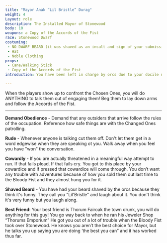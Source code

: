 ```yaml
---
title: "Mayor Anak “Lil Bristle” Durag"
weight: 4
Layout: role
description: The Installed Mayor of Stonewood
body: 10
weapons: a Copy of the Accords of the Fist
race: Stonewood Dwarf
costuming: 
 - NO DWARF BEARD (it was shaved as an insult and sign of your submission)
 - Hat
 - Noble Clothing
props: 
 - Cane/Walking Stick
 - Copy of the Accords of the Fist
introduction: You have been left in charge by orcs due to your docile nature and your lack of drive. You work to ensure that the populace complies with the Accords of the Fist and work with the orcs take care of any problems. This arrangement has worked out pretty well for you, leading to you having a very nice home outside of town and a position of power that you never would have had under more normal circumstances.

---
```


When the players show up to confront the Chosen Ones, you will do ANYTHING to talk them out of engaging them! Beg them to lay down arms and follow the Accords of the Fist.

---

**Demand Obedience** - Demand that any outsiders that arrive follow the rules of the occupation. Reference how safe things are with the Changed Ones patrolling.

**Rude** - Whenever anyone is talking cut them off. Don't let them get in a word edgewise when they are speaking ot you. Walk away when you feel you have "won" the conversation.

**Cowardly** - If you are actually threatened in a meaningful way attempt to run. If that fails  plead. If that fails cry. You got to this place by your cowardice and if pressed that cowardice will come through. You don’t want any trouble with adventures because of how you sold them out last time to the Bloody Fist and they almost hung you for it.

**Shaved Beard** - You have had your beard shaved by the orcs because they think it's funny. They call you "Lil'Bristle" and laugh about it. You don't think it's very funny but you laugh along.

**Best Friend**: Your best friend is Thorum Fairoak the town drunk, you will do anything for this guy! You go way back to when he ran his Jeweler Shop “Thorums Emporium” He got you out of a lot of trouble when the Bloody Fist took over Stonewood. He knows you aren’t the best choice for Mayor, but he talks you up saying you are doing ‘the best you can” and it has worked thus far.



